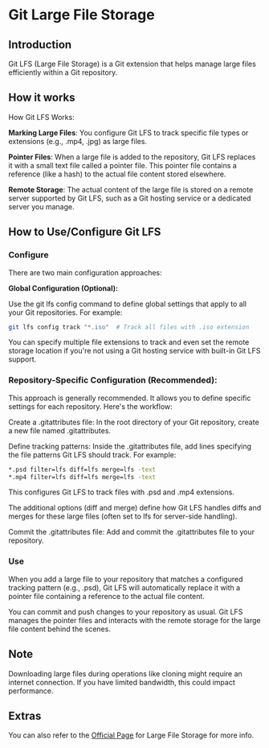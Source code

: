 # Git Large File Storage

## Introduction
Git LFS (Large File Storage) is a Git extension that helps manage large files efficiently within a Git repository.
## How it works
How Git LFS Works:

**Marking Large Files**: You configure Git LFS to track specific file types or extensions (e.g., .mp4, .jpg) as large files.

**Pointer Files**: When a large file is added to the repository, Git LFS replaces it with a small text file called a pointer file. This pointer file contains a reference (like a hash) to the actual file content stored elsewhere.

**Remote Storage**: The actual content of the large file is stored on a remote server supported by Git LFS, such as a Git hosting service or a dedicated server you manage.

## How to Use/Configure Git LFS
### Configure

There are two main configuration approaches:

**Global Configuration (Optional):**

Use the git lfs config command to define global settings that apply to all your Git repositories. For example:

```Bash
git lfs config track "*.iso"  # Track all files with .iso extension
```

You can specify multiple file extensions to track and even set the remote storage location if you're not using a Git hosting service with built-in Git LFS support.

### Repository-Specific Configuration (**Recommended**):

This approach is generally recommended. It allows you to define specific settings for each repository. Here's the workflow:

Create a .gitattributes file: In the root directory of your Git repository, create a new file named .gitattributes.

Define tracking patterns: Inside the .gitattributes file, add lines specifying the file patterns Git LFS should track. For example:
```Bash
*.psd filter=lfs diff=lfs merge=lfs -text
*.mp4 filter=lfs diff=lfs merge=lfs -text
```
This configures Git LFS to track files with .psd and .mp4 extensions.

 The additional options (diff and merge) define how Git LFS handles diffs and merges for these large files (often set to lfs for server-side handling).

Commit the .gitattributes file: Add and commit the .gitattributes file to your repository.

### Use
When you add a large file to your repository that matches a configured tracking pattern (e.g., .psd), Git LFS will automatically replace it with a pointer file containing a reference to the actual file content.

You can commit and push changes to your repository as usual. Git LFS manages the pointer files and interacts with the remote storage for the large file content behind the scenes.

## Note
Downloading large files during operations like cloning might require an internet connection. If you have limited bandwidth, this could impact performance.
## Extras
You can also refer to the [Official Page](https://docs.github.com/en/repositories/working-with-files/managing-large-files/configuring-git-large-file-storage) for Large File Storage for more info.